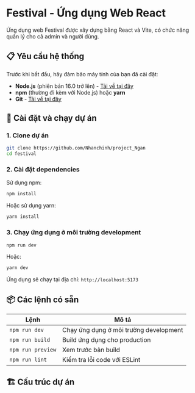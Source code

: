 # Festival - Ứng dụng Web React

Ứng dụng web Festival được xây dựng bằng React và Vite, có chức năng quản lý cho cả admin và người dùng.

## 📋 Yêu cầu hệ thống

Trước khi bắt đầu, hãy đảm bảo máy tính của bạn đã cài đặt:

- **Node.js** (phiên bản 16.0 trở lên) - [Tải về tại đây](https://nodejs.org/)
- **npm** (thường đi kèm với Node.js) hoặc **yarn**
- **Git** - [Tải về tại đây](https://git-scm.com/)

## 🚀 Cài đặt và chạy dự án

### 1. Clone dự án

```bash
git clone https://github.com/Nhanchinh/project_Ngan
cd festival
```

### 2. Cài đặt dependencies

Sử dụng npm:
```bash
npm install
```

Hoặc sử dụng yarn:
```bash
yarn install
```

### 3. Chạy ứng dụng ở môi trường development

```bash
npm run dev
```

Hoặc:
```bash
yarn dev
```

Ứng dụng sẽ chạy tại địa chỉ: `http://localhost:5173`

## 📦 Các lệnh có sẵn

| Lệnh | Mô tả |
|------|-------|
| `npm run dev` | Chạy ứng dụng ở môi trường development |
| `npm run build` | Build ứng dụng cho production |
| `npm run preview` | Xem trước bản build |
| `npm run lint` | Kiểm tra lỗi code với ESLint |

## 🏗️ Cấu trúc dự án
